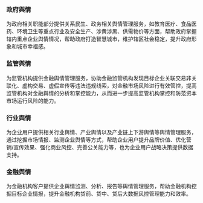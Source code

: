 ### 政府舆情
为政府相关职能部分提供关系民生、政务相关舆情管理服务，如教育医疗、食品医药、环境卫生等重点行业及安全生产、涉黄涉黑、供需物价等方面，帮助政府掌握辖内重点企业舆情情况，帮助政府打造智慧城市，维护辖区社会稳定，提升政府形象和城市幸福感。

### 监管舆情
为监管机构提供金融舆情管理服务，协助金融监管机构发现目标企业关联交易非关联化、虚构交易、虚假宣传等违法违规线索，对金融市场风险进行有效管控，提高监管机构对金融舆情的分析和掌控能力，从而进一步提高监管机构掌控和防范资本市场运行风险的能力。

### 行业舆情
为企业用户提供相关行业舆情、产业舆情以及产业链上下游舆情等舆情管理服务，通过挖掘市场情报、监测企业舆情等方式，帮助企业用户提升品牌价值、优化营销/宣传效果、强化商业风控、完善公关能力等，也为企业用户战略决策提供数据支持。

### 金融舆情
为金融机构客户提供企业舆情监测、分析、报告等舆情管理服务，帮助金融机构挖掘目标企业情报，提升金融机构贷前、贷中、贷后大数据风控管理能力和效率。
